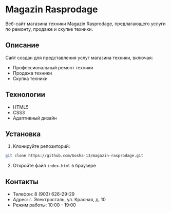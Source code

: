 # Magazin Rasprodage

Веб-сайт магазина техники Magazin Rasprodage, предлагающего услуги по ремонту, продаже и скупке техники.

## Описание

Сайт создан для представления услуг магазина техники, включая:
- Профессиональный ремонт техники
- Продажа техники
- Скупка техники

## Технологии

- HTML5
- CSS3
- Адаптивный дизайн

## Установка

1. Клонируйте репозиторий:
```bash
git clone https://github.com/Gosha-13/magazin-rasprodage.git
```

2. Откройте файл `index.html` в браузере

## Контакты

- Телефон: 8 (903) 626-29-29
- Адрес: г. Электросталь, ул. Красная, д. 10
- Режим работы: 10:00 - 19:00 